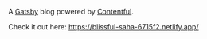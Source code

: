 A [Gatsby](http://gatsbyjs.com/) blog powered by [Contentful](https://www.contentful.com).

Check it out here: https://blissful-saha-6715f2.netlify.app/

